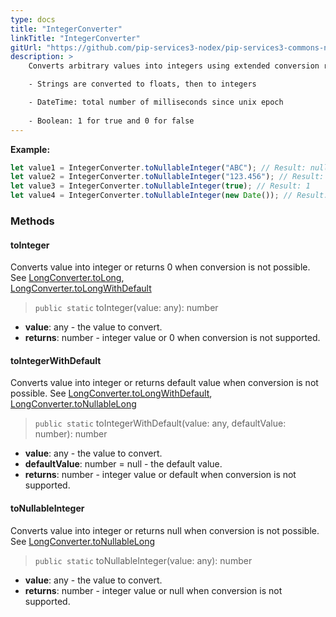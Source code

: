 ```yaml
---
type: docs
title: "IntegerConverter"
linkTitle: "IntegerConverter"
gitUrl: "https://github.com/pip-services3-nodex/pip-services3-commons-nodex"
description: > 
    Converts arbitrary values into integers using extended conversion rules:

    - Strings are converted to floats, then to integers

    - DateTime: total number of milliseconds since unix epoсh
    
    - Boolean: 1 for true and 0 for false
---
```



**Example:**

```typescript
let value1 = IntegerConverter.toNullableInteger("ABC"); // Result: null
let value2 = IntegerConverter.toNullableInteger("123.456"); // Result: 123
let value3 = IntegerConverter.toNullableInteger(true); // Result: 1
let value4 = IntegerConverter.toNullableInteger(new Date()); // Result: current milliseconds

```

### Methods

#### toInteger
Converts value into integer or returns 0 when conversion is not possible.  
See [LongConverter.toLong](../long_converter/#tolong),  
[LongConverter.toLongWithDefault](../long_converter/#tolongwithdefault)

> `public static` toInteger(value: any): number

- **value**: any - the value to convert.
- **returns**: number - integer value or 0 when conversion is not supported.

#### toIntegerWithDefault
Converts value into integer or returns default value when conversion is not possible.
See [LongConverter.toLongWithDefault](../long_converter/#tolongwithdefault),  
[LongConverter.toNullableLong](../long_converter/#tonullablelong)

> `public static` toIntegerWithDefault(value: any, defaultValue: number): number

- **value**: any - the value to convert.
- **defaultValue**: number = null - the default value.
- **returns**: number - integer value or default when conversion is not supported. 

#### toNullableInteger
Converts value into integer or returns null when conversion is not possible.
See [LongConverter.toNullableLong](../long_converter/#tonullablelong)

> `public static` toNullableInteger(value: any): number

- **value**: any - the value to convert.
- **returns**: number - integer value or null when conversion is not supported.